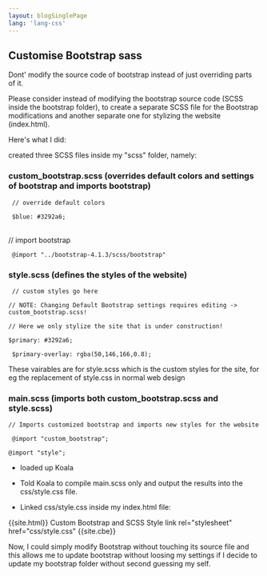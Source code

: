 ```yaml
---
layout: blogSinglePage
lang: 'lang-css'
---
```




## Customise Bootstrap sass
Dont' modify the source code of bootstrap instead of just overriding parts of it.  

Please consider instead of modifying the bootstrap source code (SCSS inside the bootstrap folder), to create a separate SCSS file for the Bootstrap modifications and another separate one for stylizing the website (index.html).

Here's what I did:

created three SCSS files inside my "scss" folder, namely:

### custom_bootstrap.scss  (overrides default colors and settings of bootstrap and imports bootstrap)

     // override default colors
        
     $blue: #3292a6;


​    
     // import bootstrap
       
     @import "../bootstrap-4.1.3/scss/bootstrap"


### style.scss  (defines the styles of the website)

     // custom styles go here
        
    // NOTE: Changing Default Bootstrap settings requires editing -> custom_bootstrap.scss!
        
    // Here we only stylize the site that is under construction!
        
    $primary: #3292a6;
        
     $primary-overlay: rgba(50,146,166,0.8);

These vairables are for style.scss which is the custom styles for the site, for eg the replacement of style.css in normal web design

### main.scss  (imports both custom_bootstrap.scss and style.scss)

    // Imports customized bootstrap and imports new styles for the website
        
     @import "custom_bootstrap";
        
    @import "style";

+ loaded up Koala

+ Told Koala to compile  main.scss  only and output the results into the  css/style.css  file.

+ Linked  css/style.css  inside my index.html file:

{{site.html}}
    Custom Bootstrap and SCSS Style
 link rel="stylesheet" href="css/style.css"
{{site.cbe}}


Now, I could simply modify Bootstrap without touching its source file and this allows me to update bootstrap without loosing my settings if I decide to  update my bootstrap folder without second guessing my self.